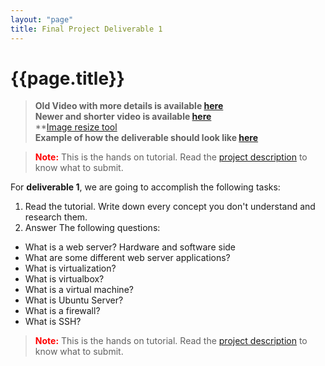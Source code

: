 ```yaml
---
layout: "page"
title: Final Project Deliverable 1
---
```

# {{page.title}}
> **Old Video with more details is available [here](https://youtu.be/F0DdCC5Lq3A)** <br>
> **Newer and shorter video is available [here](https://youtu.be/CYasEYqKq-s)**<br>
> **[Image resize tool](https://www.simpleimageresizer.com/upload)<br>
> **Example of how the deliverable should look like [here](https://rapurl.live/5d8)**

> <b style="color: red">Note:</b> This is the hands on tutorial. Read the [project description](https://cis106.com/project/Final_Project_description/) to know what to submit. 


For **deliverable 1**, we are going to accomplish the following tasks:
1. Read the tutorial. Write down every concept you don't understand and research them.
2. Answer The following questions:
* What is a web server? Hardware and software side
* What are some different web server applications?
* What is virtualization?
* What is virtualbox?
* What is a virtual machine?
* What is Ubuntu Server?
* What is a firewall?
* What is SSH?

> <b style="color: red">Note:</b> This is the hands on tutorial. Read the [project description](https://cis106.com/project/Final_Project_description/) to know what to submit. 